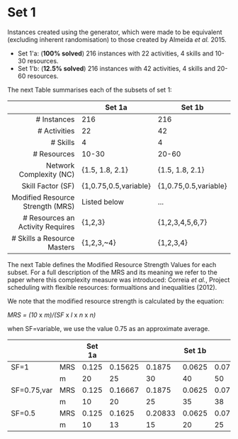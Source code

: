 # Set 1

Instances created using the generator, which were made to be equivalent (excluding inherent randomisation) to those created by Almeida *et al.* 2015.

* Set 1'a: (**100% solved**) 216 instances with 22 activities, 4 skills and 10-30 resources.
* Set 1'b: (**12.5% solved**) 216 instances with 42 activities, 4 skills and 20-60 resources.

The next Table summarises each of the subsets of set 1:

|    | Set 1a | Set 1b |
|---:|--------|--------|
| # Instances | 216 | 216 |
| # Activities | 22 | 42 |
| # Skills | 4 | 4 |
| # Resources | 10-30 | 20-60 |
| Network Complexity (NC) | {1.5, 1.8, 2.1} | {1.5, 1.8, 2.1} |
| Skill Factor (SF) | {1,0.75,0.5,variable} | {1,0.75,0.5,variable} |
| Modified Resource Strength (MRS) | Listed below | ... |
| # Resources an Activity Requires | {1,2,3} | {1,2,3,4,5,6,7} |
| # Skills a Resource Masters | {1,2,3,~4} | {1,2,3,4} |

The next Table defines the Modified Resource Strength Values for each subset.
For a full description of the MRS and its meaning we refer to the 
paper where this complexity measure was introduced: Correia *et al.*,
Project scheduling with flexible resources: formualtions and inequalities (2012).

We note that the modified resource strength is calculated
by the equation:

*MRS = (10* x *m)/(SF* x *l* x *n* x *n)*

when SF=variable, we use the value 0.75 as an approximate average.

|   |   | Set 1a |   |   | Set 1b |   |   |
|---|---|--------|---|---|--------|---|---|
|SF=1 | MRS | 0.125 | 0.15625 | 0.1875 | 0.0625 | 0.078125 | 0.09375 |
|     | m   | 20 | 25 | 30 | 40 | 50 | 60 |
|SF=0.75,var | MRS | 0.125 | 0.16667 | 0.1875 | 0.0625 | 0.079167 | 0.09375 |
|            | m   | 10| 20 | 25 | 35 | 38 | 45 |
|SF=0.5 | MRS | 0.125 | 0.1625 | 0.20833 | 0.0625 | 0.078125 | 0.09375 |
|       | m   | 10 | 13 | 15 | 20 | 25 | 30 |